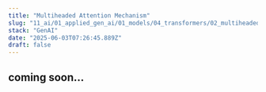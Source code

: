 ```yaml
---
title: "Multiheaded Attention Mechanism"
slug: "11_ai/01_applied_gen_ai/01_models/04_transformers/02_multiheaded_attention_mechanism"
stack: "GenAI"
date: "2025-06-03T07:26:45.889Z"
draft: false
---
```


## coming soon...
